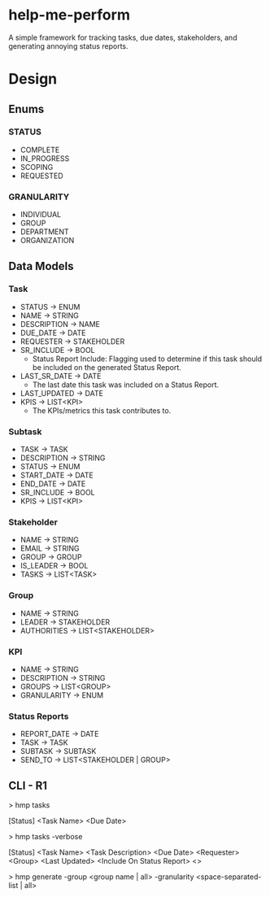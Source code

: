 # help-me-perform

A simple framework for tracking tasks, due dates, stakeholders, and generating annoying status reports.

# Design

## Enums

### STATUS

- COMPLETE
- IN_PROGRESS
- SCOPING
- REQUESTED

### GRANULARITY

- INDIVIDUAL
- GROUP
- DEPARTMENT
- ORGANIZATION

## Data Models

### Task

- STATUS -> ENUM
- NAME -> STRING
- DESCRIPTION -> NAME
- DUE_DATE -> DATE
- REQUESTER -> STAKEHOLDER
- SR_INCLUDE -> BOOL
  - Status Report Include: Flagging used to determine if this task should be included on the generated Status Report.
- LAST_SR_DATE -> DATE
  - The last date this task was included on a Status Report.
- LAST_UPDATED -> DATE
- KPIS -> LIST\<KPI>
  - The KPIs/metrics this task contributes to.

### Subtask

- TASK -> TASK
- DESCRIPTION -> STRING
- STATUS -> ENUM
- START_DATE -> DATE
- END_DATE -> DATE
- SR_INCLUDE -> BOOL
- KPIS -> LIST\<KPI>

### Stakeholder

- NAME -> STRING
- EMAIL -> STRING
- GROUP -> GROUP
- IS_LEADER -> BOOL
- TASKS -> LIST\<TASK>

### Group

- NAME -> STRING
- LEADER -> STAKEHOLDER
- AUTHORITIES -> LIST\<STAKEHOLDER>

### KPI

- NAME -> STRING
- DESCRIPTION -> STRING
- GROUPS -> LIST\<GROUP>
- GRANULARITY -> ENUM

### Status Reports

- REPORT_DATE -> DATE
- TASK -> TASK
- SUBTASK -> SUBTASK
- SEND_TO -> LIST\<STAKEHOLDER | GROUP>

## CLI - R1

\> hmp tasks

\[Status] \<Task Name> \<Due Date>

\> hmp tasks -verbose

\[Status] \<Task Name> \<Task Description> \<Due Date> \<Requester> \<Group> \<Last Updated> \<Include On Status Report> \<>

\> hmp generate -group \<group name | all> -granularity \<space-separated-list | all>